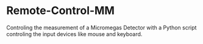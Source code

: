 # Remote-Control-MM
Controling the measurement of a Micromegas Detector with a Python script controling the input devices like mouse and keyboard.
